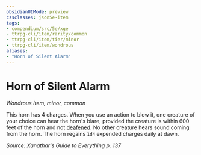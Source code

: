 ```yaml
---
obsidianUIMode: preview
cssclasses: json5e-item
tags:
- compendium/src/5e/xge
- ttrpg-cli/item/rarity/common
- ttrpg-cli/item/tier/minor
- ttrpg-cli/item/wondrous
aliases: 
- "Horn of Silent Alarm"
---
```

# Horn of Silent Alarm
*Wondrous Item, minor, common*  


This horn has 4 charges. When you use an action to blow it, one creature of your choice can hear the horn's blare, provided the creature is within 600 feet of the horn and not [deafened](/3-Mechanics/CLI/rules/conditions.md#deafened). No other creature hears sound coming from the horn. The horn regains `1d4` expended charges daily at dawn.

*Source: Xanathar's Guide to Everything p. 137*